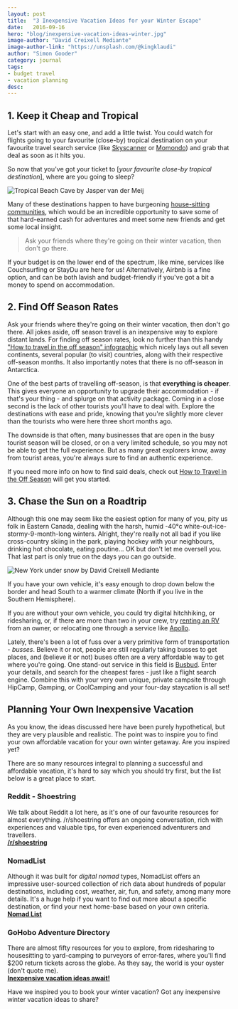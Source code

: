 ```yaml
---
layout: post
title:  "3 Inexpensive Vacation Ideas for your Winter Escape"
date:   2016-09-16
hero: "blog/inexpensive-vacation-ideas-winter.jpg"
image-author: "David Creixell Mediante"
image-author-link: "https://unsplash.com/@kingklaudi"
author: "Simon Gooder"
category: journal
tags: 
- budget travel
- vacation planning
desc: 
---
```



## 1. Keep it Cheap and Tropical

Let's start with an easy one, and add a little twist. You could watch for flights going to your favourite (close-by) tropical destination on your favourite travel search service (like [Skyscanner](http://www.cheapflights.com/find-flights 'Skyscanner.com') or [Momondo](http://www.momondo.com 'Momondo.com')) and grab that deal as soon as it hits you. 

So now that you've got your ticket to [*your favourite close-by tropical destination*], where are you going to sleep? 


![Tropical Beach Cave by Jasper van der Meij](/assets/img/blog/inexpensive-vacation-ideas-winter_beach.jpg "Cave on a tropical beach. Photo by Jasper van der Meij")


Many of these destinations happen to have burgeoning [house-sitting communities](http://gohobo.com/adventure-directory 'GoHobo Adventure Directory'), which would be an incredible opportunity to save some of that hard-earned cash for adventures and meet some new friends and get some local insight.

> Ask your friends where they're going on their winter vacation, then don't go there.

If your budget is on the lower end of the spectrum, like mine, services like Couchsurfing or StayDu are here for us! Alternatively, Airbnb is a fine option, and can be both lavish and budget-friendly if you've got a bit a money to spend on accommodation. 



## 2. Find Off Season Rates

Ask your friends where they're going on their winter vacation, then don't go there. All jokes aside, off season travel is an inexpensive way to explore distant lands. For finding off season rates, look no further than this handy ["How to travel in the off season" infographic](https://www.pinterest.com/pin/AYxT96ao2ghzva2xlo3qGcxU0KPHi0q7HUIhyQChpYXcwIuVumqFP6w/ 'How to travel in the off-season') which nicely lays out all seven continents, several popular (to visit) countries, along with their respective off-season months. It also importantly notes that there is no off-season in Antarctica. 

One of the best parts of travelling off-season, is that **everything is cheaper**. This gives everyone an opportunity to upgrade their accommodation - if that's your thing - and splurge on that activity package. Coming in a close second is the lack of other tourists you'll have to deal with. Explore the destinations with ease and pride, knowing that you're slightly more clever than the tourists who were here three short months ago.

The downside is that often, many businesses that are open in the busy tourist season will be closed, or on a very limited schedule, so you may not be able to get the full experience. But as many great explorers know, away from tourist areas, you're always sure to find an authentic experience. 

If you need more info on how to find said deals, check out [How to Travel in the Off Season](http://lifehacker.com/how-to-travel-in-the-off-season-for-great-deals-1677147181 'Lifehacker.com') will get you started.



## 3. Chase the Sun on a Roadtrip

Although this one may seem like the easiest option for many of you, pity us folk in Eastern Canada, dealing with the harsh, humid -40°c white-out-ice-stormy-9-month-long winters. Alright, they're really not all bad if you like cross-country skiing in the park, playing hockey with your neighbours, drinking hot chocolate, eating poutine... OK but don't let me oversell you. That last part is only true on the days you can go outside.


![New York under snow by David Creixell Mediante](/assets/img/blog/inexpensive-vacation-ideas-winter_snowyscene.jpg "East Coast winter. Photo by David Creixell Mediante")


If you have your own vehicle, it's easy enough to drop down below the border and head South to a warmer climate (North if you live in the Southern Hemisphere). 

If you are without your own vehicle, you could try digital hitchhiking, or ridesharing, or, if there are more than two in your crew, try [renting an RV](https://rvshare.com/?utm_source=gohobo&utm_medium=adventuredirectory&utm_campaign=gohobo 'RV Share') from an owner, or relocating one through a service like [Apollo](http://www.apollorv.com/reloc.aspx/?utm_source=gohobo&utm_medium=adventuredirectory&utm_campaign=gohobo 'Apollorv.com RV Relocations').  

Lately, there's been a lot of fuss over a very primitive form of transportation - *busses*. Believe it or not, people are still regularly taking busses to get places, and (believe it or not) buses often are a very affordable way to get where you're going. One stand-out service in this field is [Busbud](https://www.busbud.com/?utm_source=gohobo&utm_medium=adventuredirectory&utm_campaign=gohobo "Budbud.com"). Enter your details, and search for the cheapest fares - just like a flight search engine. Combine this with your very own unique, private campsite through HipCamp, Gamping, or CoolCamping and your four-day staycation is all set! 


## Planning Your Own Inexpensive Vacation

As you know, the ideas discussed here have been purely hypothetical, but they are very plausible and realistic. The point was to inspire you to find your own affordable vacation for your own winter getaway. Are you inspired yet? 

There are so many resources integral to planning a successful and affordable vacation, it's hard to say which you should try first, but the list below is a great place to start. 

### Reddit - Shoestring
We talk about Reddit a lot here, as it's one of our favourite resources for almost everything. /r/shoestring offers an ongoing conversation, rich with experiences and valuable tips, for even experienced adventurers and travellers.  
**[/r/shoestring](https://www.reddit.com/r/Shoestring/ '/r/shoestring')**

### NomadList
Although it was built for *digital nomad* types, NomadList offers an impressive user-sourced collection of rich data about hundreds of popular destinations, including cost, weather, air, fun, and safety, among many more details. It's a huge help if you want to find out more about a specific destination, or find your next home-base based on your own criteria.  
**[Nomad List](https://nomadlist.com/ 'NomadList.com')** 

### GoHobo Adventure Directory
There are almost fifty resources for you to explore, from ridesharing to housesitting to yard-camping to purveyors of error-fares, where you'll find $200 return tickets across the globe. As they say, the world is your oyster (don't quote me).  
**[Inexpensive vacation ideas await!](http://gohobo.co/adventure-directory 'GoHobo Adventure Directory')**


Have we inspired you to book your winter vacation? Got any inexpensive winter vacation ideas to share?